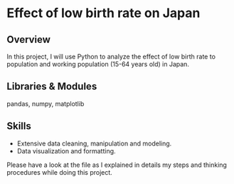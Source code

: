 # Effect of low birth rate on Japan

## Overview
In this project, I will use Python to analyze the effect of low birth rate to population and working population (15-64 years old) in Japan.

## Libraries & Modules
pandas, numpy, matplotlib

## Skills
- Extensive data cleaning, manipulation and modeling.
- Data visualization and formatting.

Please have a look at the file as I explained in details my steps and thinking procedures while doing this project.
